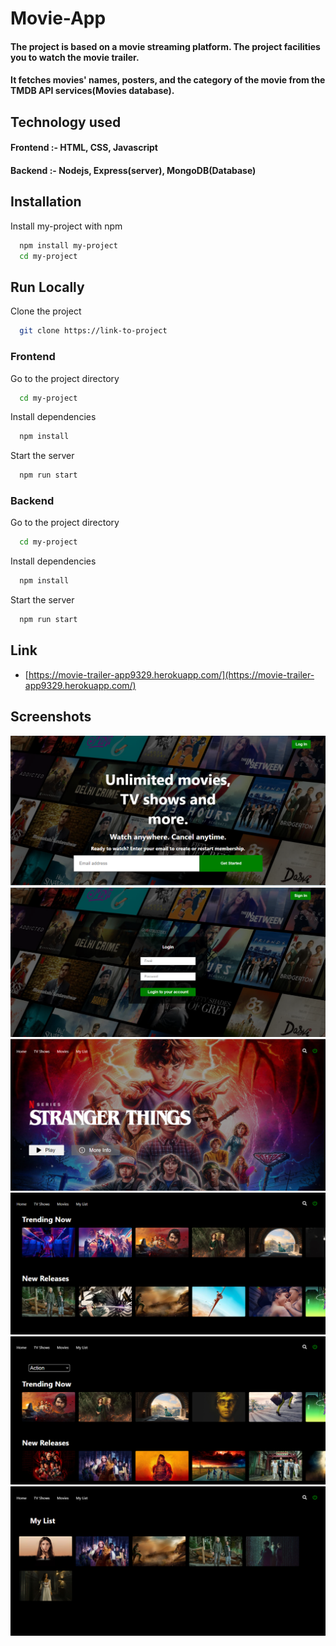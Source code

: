 # Movie-App

#### The project is based on a movie streaming platform. The project facilities you to watch the movie trailer. 
#### It fetches movies' names, posters, and the category of the movie from the TMDB API services(Movies database).


## Technology used

#### Frontend :- HTML, CSS, Javascript

#### Backend :- Nodejs, Express(server), MongoDB(Database)

## Installation

Install my-project with npm

```bash
  npm install my-project
  cd my-project
```
    

## Run Locally

Clone the project

```bash
  git clone https://link-to-project
```

### Frontend

Go to the project directory

```bash
  cd my-project
```

Install dependencies

```bash
  npm install
```

Start the server

```bash
  npm run start
```


### Backend

Go to the project directory

```bash
  cd my-project
```

Install dependencies

```bash
  npm install
```

Start the server

```bash
  npm run start
```


## Link

- [https://movie-trailer-app9329.herokuapp.com/](https://movie-trailer-app9329.herokuapp.com/)

## Screenshots

![](img/img1.PNG)
![](img/img2.PNG)
![](img/img3.PNG)
![](img/img4.PNG)
![](img/img5.PNG)
![](img/img6.PNG)



